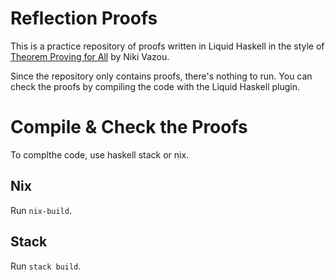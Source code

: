# Reflection Proofs

This is a practice repository of proofs written in Liquid Haskell in the style
of [Theorem Proving for All](https://arxiv.org/pdf/1806.03541.pdf) by Niki
Vazou.

Since the repository only contains proofs, there's nothing to run. You can
check the proofs by compiling the code with the Liquid Haskell plugin.

# Compile & Check the Proofs

To complthe code, use haskell stack or nix.

## Nix

Run `nix-build`.

## Stack

Run `stack build`.
